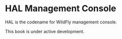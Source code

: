 # HAL Management Console

HAL is the codename for WildFly management console. 

This book is under active development. 
